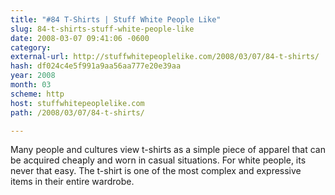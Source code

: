 ```yaml
---
title: "#84 T-Shirts | Stuff White People Like"
slug: 84-t-shirts-stuff-white-people-like
date: 2008-03-07 09:41:06 -0600
category: 
external-url: http://stuffwhitepeoplelike.com/2008/03/07/84-t-shirts/
hash: df024c4e5f991a9aa56aa777e20e39aa
year: 2008
month: 03
scheme: http
host: stuffwhitepeoplelike.com
path: /2008/03/07/84-t-shirts/

---
```


Many people and cultures view t-shirts as a simple piece of apparel that can be acquired cheaply and worn in casual situations. For white people, its never that easy. The t-shirt is one of the most complex and expressive items in their entire wardrobe.
